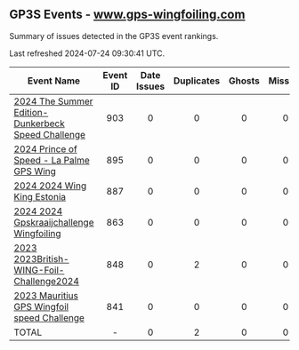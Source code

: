 ## GP3S Events - www.gps-wingfoiling.com

Summary of issues detected in the GP3S event rankings.

Last refreshed 2024-07-24 09:30:41 UTC.

| Event Name | Event ID | Date Issues | Duplicates | Ghosts | Missing | Incorrect | Actions |
| ---------- | :------: | :---------: | :--------: | :----: | :-----: | :-------: | :-----: |
| [2024 The Summer Edition- Dunkerbeck Speed Challenge](903.md) | 903 | 0 | 0 | 0 | 0 | 0 | 0 |
| [2024 Prince of Speed - La Palme  GPS Wing](895.md) | 895 | 0 | 0 | 0 | 0 | 2 | 1 |
| [2024 2024 Wing King Estonia](887.md) | 887 | 0 | 0 | 0 | 0 | 0 | 0 |
| [2024 2024 Gpskraaijchallenge   Wingfoiling](863.md) | 863 | 0 | 0 | 0 | 0 | 0 | 0 |
| [2023 2023British-WING-Foil-Challenge2024](848.md) | 848 | 0 | 2 | 0 | 0 | 0 | 2 |
| [2023 Mauritius GPS Wingfoil speed Challenge](841.md) | 841 | 0 | 0 | 0 | 0 | 4 | 1 |
| TOTAL | - | 0 | 2 | 0 | 0 | 6 | 4 |
